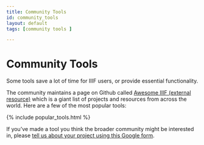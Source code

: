 ```yaml
---
title: Community Tools
id: community_tools
layout: default
tags: [community tools ]

---
```


# Community Tools

Some tools save a lot of time for IIIF users, or provide essential functionality.

The community maintains a page on Github called [Awesome IIIF (external resource)](https://github.com/IIIF/awesome-iiif) which is a giant list of projects and resources from across the world. Here are a few of the most popular tools:

{% include popular_tools.html %}

If you’ve made a tool you think the broader community might be interested in, please [tell us about your project using this Google form](https://goo.gl/forms/cVMR0UgfxDYZsoCN2).